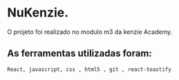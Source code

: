 # NuKenzie.

O projeto foi realizado no modulo m3 da kenzie Academy.

## As ferramentas utilizadas foram:

    React, javascript, css , html5 , git , react-toastify
